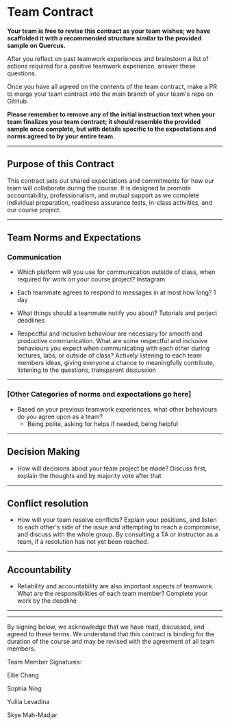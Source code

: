 # Team Contract

**Your team is free to revise this contract as your team wishes; we have scaffolded it with a recommended structure similar to the provided sample on Quercus.**

After you reflect on past teamwork experiences and brainstorm a list of actions required for a positive teamwork experience, answer these questions. 

Once you have all agreed on the contents of the team contract, make a PR to merge your team contract into the main branch of your team's repo on GitHub.

**Please remember to remove any of the initial instruction text when your team finalizes your team contract; it should resemble the provided sample once complete, but with details specific to the expectations and norms agreed to by your entire team.**

---
## Purpose of this Contract

This contract sets out shared expectations and commitments for how our team will collaborate during the course. It is designed to promote accountability, professionalism, and mutual support as we complete individual preparation, readiness assurance tests, in-class activities, and our course project.

---
## Team Norms and Expectations

### Communication

* Which platform will you use for communication outside of class, when required for work on your course project? Instagram
  
* Each teammate agrees to respond to messages in at most how long? 1 day 

* What things should a teammate notify you about? Tutorials and porject deadlines

* Respectful and inclusive behaviour are necessary for smooth and productive communication. What are some respectful and inclusive behaviours you expect when communicating with each other during lectures, labs, or outside of class? Actively listening to each team members ideas, giving everyone a chance to meaningfully contribute, listening to the questions, transparent discussion

---

### [Other Categories of norms and expectations go here]

* Based on your previous teamwork experiences, what other behaviours do you agree upon as a team?
    - Being polite, asking for helps if needed, being helpful

---

## Decision Making

* How will decisions about your team project be made? Discuss first, explain the thoughts and by majority vote after that

---
## Conflict resolution

* How will your team resolve conflicts? Explain your positions, and listen to each other's side of the issue and attempting to reach a compromise, and discuss with the whole group. By consulting a TA or instructor as a team, if a resolution has not yet been reached.

---

## Accountability

* Reliability and accountability are also important aspects of teamwork. What are the responsibilities of each team member? Complete your work by the deadline

---

---

By signing below, we acknowledge that we have read, discussed, and agreed to these terms. We understand that this contract is binding for the duration of the course and may be revised with the agreement of all team members.

Team Member Signatures:

Ellie Chang

Sophia Ning

Yuliia Levadina

Skye Mah-Madjar
